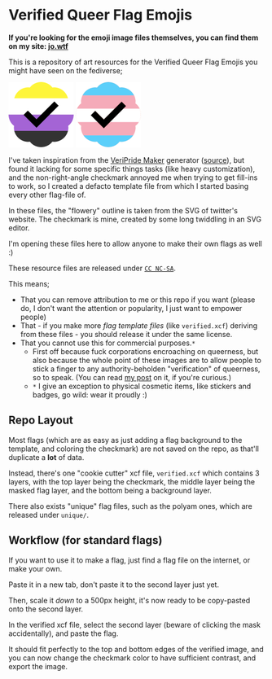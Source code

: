# Verified Queer Flag Emojis

**If you're looking for the emoji image files themselves, you can find them on my site: [jo.wtf](https://jo.wtf)**

This is a repository of art resources for the Verified Queer Flag Emojis you might have seen on the fediverse;

![](examples/verifiedenby.png)
![](examples/verifiedtrans.png)

I've taken inspiration from the [VeriPride Maker](https://possums.gay/veripride/) generator ([source](https://git.lgbt/root/veripride/)), but found it lacking for some specific things tasks (like heavy customization), and the non-right-angle checkmark annoyed me when trying to get fill-ins to work, so I created a defacto template file from which I started basing every other flag-file of.

In these files, the "flowery" outline is taken from the SVG of twitter's website. The checkmark is mine, created by some long twiddling in an SVG editor.

I'm opening these files here to allow anyone to make their own flags as well :)

These resource files are released under [`CC NC-SA`](https://creativecommons.org/licenses/nc-sa/1.0/).

This means;
- That you can remove attribution to me or this repo if you want (please do, I don't want the attention or popularity, I just want to empower people)
- That - if you make more *flag template files* (like `verified.xcf`) deriving from these files - you should release it under the same license.
- That you cannot use this for commercial purposes.`*`
  - First off because fuck corporations encroaching on queerness, but also because the whole point of these images are to allow people to stick a finger to any authority-beholden "verification" of queerness, so to speak. (You can read [my post](https://tech.lgbt/@ShadowJonathan/109473889530943426) on it, if you're curious.)
  - `*` I give an exception to physical cosmetic items, like stickers and badges, go wild: wear it proudly :)

## Repo Layout

Most flags (which are as easy as just adding a flag background to the template, and coloring the checkmark) are not saved
on the repo, as that'll duplicate a **lot** of data.

Instead, there's one "cookie cutter" xcf file, `verified.xcf` which contains 3 layers, with the top layer being the checkmark,
the middle layer being the masked flag layer, and the bottom being a background layer.

There also exists "unique" flag files, such as the polyam ones, which are released under `unique/`.

## Workflow (for standard flags)

If you want to use it to make a flag, just find a flag file on the internet, or make your own.

Paste it in a new tab, don't paste it to the second layer just yet.

Then, scale it *down* to a 500px height, it's now ready to be copy-pasted onto the second layer.

In the verified xcf file, select the second layer (beware of clicking the mask accidentally), and paste the flag.

It should fit perfectly to the top and bottom edges of the verified image, and you can now change the checkmark color
to have sufficient contrast, and export the image.
